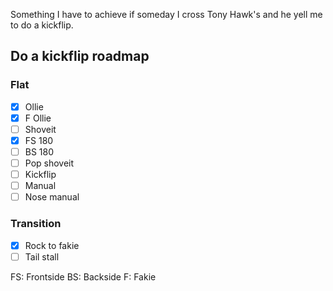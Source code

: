 Something I have to achieve if someday I cross Tony Hawk's and he yell me to do a kickflip.  

## Do a kickflip roadmap

### Flat
- [x] Ollie
- [x] F Ollie
- [ ] Shoveit
- [x] FS 180
- [ ] BS 180
- [ ] Pop shoveit
- [ ] Kickflip
- [ ] Manual
- [ ] Nose manual

### Transition
- [x] Rock to fakie
- [ ] Tail stall

FS: Frontside
BS: Backside
F: Fakie